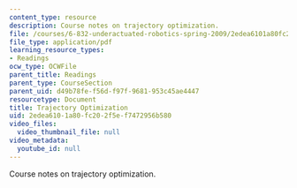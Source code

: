 ```yaml
---
content_type: resource
description: Course notes on trajectory optimization.
file: /courses/6-832-underactuated-robotics-spring-2009/2edea6101a80fc202f5ef7472956b580_MIT6_832s09_read_ch12.pdf
file_type: application/pdf
learning_resource_types:
- Readings
ocw_type: OCWFile
parent_title: Readings
parent_type: CourseSection
parent_uid: d49b78fe-f56d-f97f-9681-953c45ae4447
resourcetype: Document
title: Trajectory Optimization
uid: 2edea610-1a80-fc20-2f5e-f7472956b580
video_files:
  video_thumbnail_file: null
video_metadata:
  youtube_id: null
---
```

Course notes on trajectory optimization.